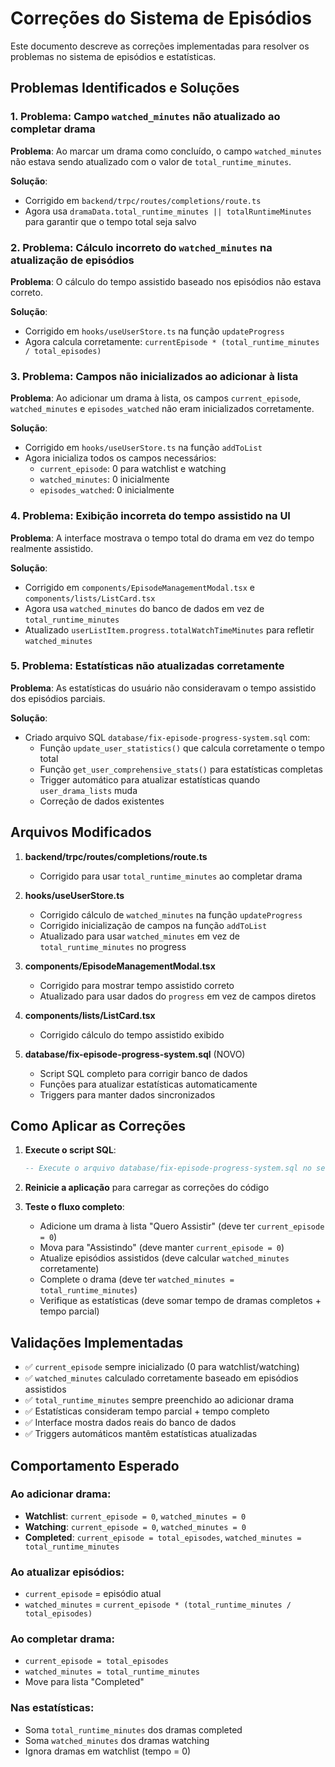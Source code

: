 # Correções do Sistema de Episódios

Este documento descreve as correções implementadas para resolver os problemas no sistema de episódios e estatísticas.

## Problemas Identificados e Soluções

### 1. **Problema: Campo `watched_minutes` não atualizado ao completar drama**

**Problema**: Ao marcar um drama como concluído, o campo `watched_minutes` não estava sendo atualizado com o valor de `total_runtime_minutes`.

**Solução**: 
- Corrigido em `backend/trpc/routes/completions/route.ts`
- Agora usa `dramaData.total_runtime_minutes || totalRuntimeMinutes` para garantir que o tempo total seja salvo

### 2. **Problema: Cálculo incorreto do `watched_minutes` na atualização de episódios**

**Problema**: O cálculo do tempo assistido baseado nos episódios não estava correto.

**Solução**:
- Corrigido em `hooks/useUserStore.ts` na função `updateProgress`
- Agora calcula corretamente: `currentEpisode * (total_runtime_minutes / total_episodes)`

### 3. **Problema: Campos não inicializados ao adicionar à lista**

**Problema**: Ao adicionar um drama à lista, os campos `current_episode`, `watched_minutes` e `episodes_watched` não eram inicializados corretamente.

**Solução**:
- Corrigido em `hooks/useUserStore.ts` na função `addToList`
- Agora inicializa todos os campos necessários:
  - `current_episode`: 0 para watchlist e watching
  - `watched_minutes`: 0 inicialmente
  - `episodes_watched`: 0 inicialmente

### 4. **Problema: Exibição incorreta do tempo assistido na UI**

**Problema**: A interface mostrava o tempo total do drama em vez do tempo realmente assistido.

**Solução**:
- Corrigido em `components/EpisodeManagementModal.tsx` e `components/lists/ListCard.tsx`
- Agora usa `watched_minutes` do banco de dados em vez de `total_runtime_minutes`
- Atualizado `userListItem.progress.totalWatchTimeMinutes` para refletir `watched_minutes`

### 5. **Problema: Estatísticas não atualizadas corretamente**

**Problema**: As estatísticas do usuário não consideravam o tempo assistido dos episódios parciais.

**Solução**:
- Criado arquivo SQL `database/fix-episode-progress-system.sql` com:
  - Função `update_user_statistics()` que calcula corretamente o tempo total
  - Função `get_user_comprehensive_stats()` para estatísticas completas
  - Trigger automático para atualizar estatísticas quando `user_drama_lists` muda
  - Correção de dados existentes

## Arquivos Modificados

1. **backend/trpc/routes/completions/route.ts**
   - Corrigido para usar `total_runtime_minutes` ao completar drama

2. **hooks/useUserStore.ts**
   - Corrigido cálculo de `watched_minutes` na função `updateProgress`
   - Corrigido inicialização de campos na função `addToList`
   - Atualizado para usar `watched_minutes` em vez de `total_runtime_minutes` no progress

3. **components/EpisodeManagementModal.tsx**
   - Corrigido para mostrar tempo assistido correto
   - Atualizado para usar dados do `progress` em vez de campos diretos

4. **components/lists/ListCard.tsx**
   - Corrigido cálculo do tempo assistido exibido

5. **database/fix-episode-progress-system.sql** (NOVO)
   - Script SQL completo para corrigir banco de dados
   - Funções para atualizar estatísticas automaticamente
   - Triggers para manter dados sincronizados

## Como Aplicar as Correções

1. **Execute o script SQL**:
   ```sql
   -- Execute o arquivo database/fix-episode-progress-system.sql no seu banco Supabase
   ```

2. **Reinicie a aplicação** para carregar as correções do código

3. **Teste o fluxo completo**:
   - Adicione um drama à lista "Quero Assistir" (deve ter `current_episode = 0`)
   - Mova para "Assistindo" (deve manter `current_episode = 0`)
   - Atualize episódios assistidos (deve calcular `watched_minutes` corretamente)
   - Complete o drama (deve ter `watched_minutes = total_runtime_minutes`)
   - Verifique as estatísticas (deve somar tempo de dramas completos + tempo parcial)

## Validações Implementadas

- ✅ `current_episode` sempre inicializado (0 para watchlist/watching)
- ✅ `watched_minutes` calculado corretamente baseado em episódios assistidos
- ✅ `total_runtime_minutes` sempre preenchido ao adicionar drama
- ✅ Estatísticas consideram tempo parcial + tempo completo
- ✅ Interface mostra dados reais do banco de dados
- ✅ Triggers automáticos mantêm estatísticas atualizadas

## Comportamento Esperado

### Ao adicionar drama:
- **Watchlist**: `current_episode = 0`, `watched_minutes = 0`
- **Watching**: `current_episode = 0`, `watched_minutes = 0`
- **Completed**: `current_episode = total_episodes`, `watched_minutes = total_runtime_minutes`

### Ao atualizar episódios:
- `current_episode` = episódio atual
- `watched_minutes` = `current_episode * (total_runtime_minutes / total_episodes)`

### Ao completar drama:
- `current_episode = total_episodes`
- `watched_minutes = total_runtime_minutes`
- Move para lista "Completed"

### Nas estatísticas:
- Soma `total_runtime_minutes` dos dramas completed
- Soma `watched_minutes` dos dramas watching
- Ignora dramas em watchlist (tempo = 0)